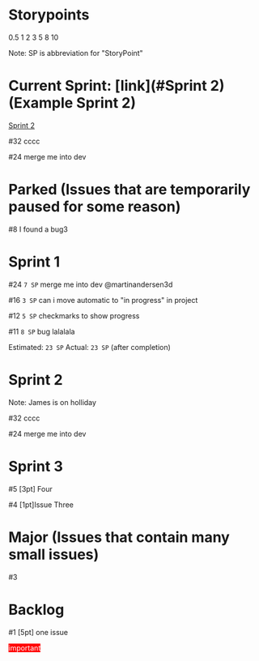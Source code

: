 # Storypoints

0.5 1 2 3 5 8 10

Note: SP is abbreviation for "StoryPoint"


# Current Sprint: [link](#Sprint 2) (Example Sprint 2)

[Sprint 2](#Sprint%202) 


#32     cccc

#24     merge me into dev



# Parked (Issues that are temporarily paused for some reason)

#8	I found a bug3


# Sprint 1

#24 `7 SP`	merge me into dev @martinandersen3d

#16	`3 SP` can i move automatic to "in progress" in project

#12	`5 SP` checkmarks to show progress

#11	`8 SP` bug lalalala

Estimated: `23 SP` 
Actual:    `23 SP`  (after completion)



# Sprint 2

Note: James is on holliday

#32     cccc

#24     merge me into dev


# Sprint 3

#5	[3pt] Four

#4	[1pt]Issue Three



# Major (Issues that contain many small issues)

#3



# Backlog

#1	[5pt] one issue

<span class="label" style="background-color: rgb(255, 0, 0); color: white;">
    important
</span>
